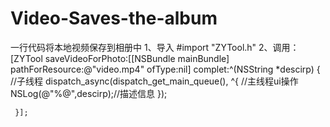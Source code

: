 # Video-Saves-the-album
一行代码将本地视频保存到相册中
1、导入
    #import "ZYTool.h"
2、调用：
  [ZYTool saveVideoForPhoto:[[NSBundle mainBundle] pathForResource:@"video.mp4" ofType:nil] complet:^(NSString *descirp) {
         //子线程
        dispatch_async(dispatch_get_main_queue(), ^{
        //主线程ui操作
            NSLog(@"%@",descirp);//描述信息
        });
       
     }];
